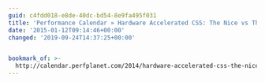 ```yaml
---
guid: c4fdd018-e8de-40dc-bd54-8e9fa495f031
title: 'Performance Calendar » Hardware Accelerated CSS: The Nice vs The Naughty'
date: '2015-01-12T09:14:46+00:00'
changed: '2019-09-24T14:37:25+00:00'


bookmark_of: >-
  http://calendar.perfplanet.com/2014/hardware-accelerated-css-the-nice-vs-the-naughty/
---
```





